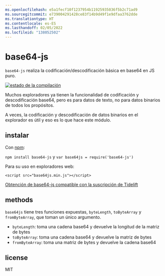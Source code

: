 ```yaml
---
ms.openlocfilehash: e5a1fecf10f1237954b11925935036f5b2c71ad9
ms.sourcegitcommit: e739004291428ce83f14b9d49f1e9dfaa3762dde
ms.translationtype: HT
ms.contentlocale: es-ES
ms.lasthandoff: 02/05/2022
ms.locfileid: "138052502"
---
```

<a name="base64-js"></a>base64-js
=========

`base64-js` realiza la codificación/descodificación básica en base64 en JS puro.

[![estado de la compilación](https://secure.travis-ci.org/beatgammit/base64-js.png)](http://travis-ci.org/beatgammit/base64-js)

Muchos exploradores ya tienen la funcionalidad de codificación y descodificación base64, pero es para datos de texto, no para datos binarios de todos los propósitos.

A veces, la codificación y descodificación de datos binarios en el explorador es útil y eso es lo que hace este módulo.

## <a name="install"></a>instalar

Con [npm](https://npmjs.org):

`npm install base64-js` y `var base64js = require('base64-js')`

Para su uso en exploradores web:

`<script src="base64js.min.js"></script>`

[Obtención de base64-js compatible con la suscripción de Tidelift](https://tidelift.com/subscription/pkg/npm-base64-js?utm_source=npm-base64-js&utm_medium=referral&utm_campaign=readme)

## <a name="methods"></a>methods

`base64js` tiene tres funciones expuestas, `byteLength`, `toByteArray` y `fromByteArray`, que toman un único argumento.

* `byteLength`: toma una cadena base64 y devuelve la longitud de la matriz de bytes
* `toByteArray`: toma una cadena base64 y devuelve la matriz de bytes
* `fromByteArray`: toma una matriz de bytes y devuelve la cadena base64

## <a name="license"></a>license

MIT
